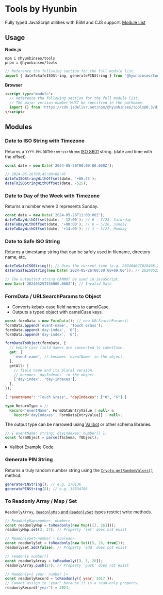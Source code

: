 # Tools by Hyunbin

Fully typed JavaScript utilities with ESM and CJS support. [Module List](#modules)

## Usage

**Node.js**

```shell
npm i @hyunbinseo/tools
pnpm i @hyunbinseo/tools
```

```js
// Reference the following section for the full module list.
import { dateToSafeISOString, generatePINString } from '@hyunbinseo/tools';
```

**Browser**

```html
<script type="module">
  // Reference the following section for the full module list.
  // The major version number MUST be specified in the pathname.
  import {} from 'https://cdn.jsdelivr.net/npm/@hyunbinseo/tools@0.3/dist/index.js';
</script>
```

## Modules

### Date to ISO String with Timezone

Returns a `YYYY-MM-DDThh:mm:ss+hh:mm` [ISO 8601](https://en.wikipedia.org/wiki/ISO_8601) string. (date and time with the offset)

```js
const date = new Date('2024-05-26T00:00:00.000Z');

// 2024-05-26T08:45:00+08:45
dateToISOStringWithOffset(date, '+08:45');
dateToISOStringWithOffset(date, -525);
```

### Date to Day of the Week with Timezone

Returns a number where 0 represents Sunday.

```js
const date = new Date('2024-05-26T11:00:00Z');
dateToDayWithOffset(date, '-12:00'); // 6 — 5/25, Saturday
dateToDayWithOffset(date, '+00:00'); // 0 — 5/26, Sunday
dateToDayWithOffset(date, '+14:00'); // 1 — 5/27, Monday
```

### Date to Safe ISO String

Returns a timestamp string that can be safely used in filename, directory name, etc.

```js
dateToSafeISOString(); // Uses the current time (e.g. 20240402T020408.248Z)
dateToSafeISOString(new Date('2024-05-26T00:00:00+09:00')); // 20240525T150000.000Z

// The outputted string CANNOT be used in JavaScript.
new Date('20240525T150000.000Z'); // Invalid Date
```

### FormData / URLSearchParams to Object

- Converts kebab-case field names to camelCase.
- Outputs a typed object with camelCase keys.

```ts
const formData = new FormData(); // new URLSearchParams()
formData.append('event-name', 'Touch Grass');
formData.append('day-index', '0');
formData.append('day-index', '6');

formDataToObject(formData, {
  // kebab-case field names are converted to camelCase.
  get: [
    'event-name', // becomes `eventName` in the object.
  ],
  getAll: [
    // field name and its plural version.
    // becomes `dayIndexes` in the object.
    ['day-index', 'day-indexes'],
  ],
});
```

```json
{ "eventName": "Touch Grass", "dayIndexes": ["0", "6"] }
```

```ts
type ReturnType = //
  Record<'eventName', FormDataEntryValue | null> &
    Record<'dayIndexes', FormDataEntryValue[] | null>;
```

The output type can be narrowed using [Valibot](https://valibot.dev/) or other schema libraries.

```js
// { eventName: string; dayIndexes: number[] };
const formObject = parse(fSchema, fObject);
```

<details>
 <summary>Valibot Example Code</summary>

```ts
import { formDataToObject } from '@hyunbinseo/tools';
import type { GenericSchema } from 'valibot';
import { array, integer, object, parse, pipe, string, transform } from 'valibot';

const formData = new FormData();
formData.append('day-index', '0');
formData.append('day-index', '6');

// { dayIndexes: FormDataEntryValue[] | null }
const fObject = formDataToObject(formData, {
  getAll: [['day-index', 'day-indexes']],
});

const fSchema = object({
  dayIndexes: array(pipe(string(), transform(Number), integer())),
}) satisfies GenericSchema<typeof fObject, unknown>;
// Ensures that the `dayIndexes` key exists in the object schema.

// { dayIndexes: number[] };
const formObject = parse(fSchema, fObject);
```

</details>

### Generate PIN String

Returns a truly random number string using the [`Crypto.getRandomValues()`](https://developer.mozilla.org/en-US/docs/Web/API/Crypto/getRandomValues) method.

```js
generatePINString(); // e.g. 270136
generatePINString(8); // e.g. 39534786
```

### To Readonly Array / Map / Set

`ReadonlyArray`, [`ReadonlyMap` and `ReadonlySet`](https://github.com/Microsoft/TypeScript/blob/main/src/lib/es2015.collection.d.ts) types restrict write methods.

```js
// ReadonlyMap<number, number>
const readonlyMap = toReadonly(new Map([[3, 26]]));
readonlyMap.set(3, 27); // Property 'set' does not exist

// ReadonlySet<number | boolean>
const readonlySet = toReadonly(new Set([5, 26, true]));
readonlySet.add(false); // Property 'add' does not exist

// readonly number[]
const readonlyArray = toReadonly([3, 5, 26]);
readonlyArray.push(27); // Property 'push' does not exist

// Readonly<{ year: number }>
const readonlyRecord = toReadonly({ year: 2017 });
// Cannot assign to 'year' because it is a read-only property.
readonlyRecord['year'] = 2024;
```
